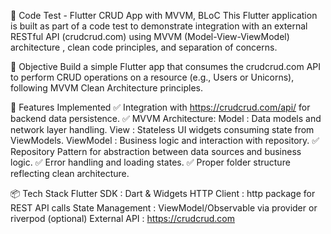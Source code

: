 🧪 Code Test - Flutter CRUD App with MVVM, BLoC
This Flutter application is built as part of a code test to demonstrate integration with an external RESTful API (crudcrud.com) using MVVM (Model-View-ViewModel) architecture , clean code principles, and separation of concerns.

📝 Objective
Build a simple Flutter app that consumes the crudcrud.com API to perform CRUD operations on a resource (e.g., Users or Unicorns), following MVVM Clean Architecture principles.

🔧 Features Implemented
✅ Integration with https://crudcrud.com/api/ for backend data persistence.
✅ MVVM Architecture:
Model : Data models and network layer handling.
View : Stateless UI widgets consuming state from ViewModels.
ViewModel : Business logic and interaction with repository.
✅ Repository Pattern for abstraction between data sources and business logic.
✅ Error handling and loading states.
✅ Proper folder structure reflecting clean architecture.

📦 Tech Stack
Flutter SDK : Dart & Widgets
HTTP Client : http package for REST API calls
State Management : ViewModel/Observable via provider or riverpod (optional)
External API : https://crudcrud.com
